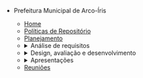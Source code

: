 - Prefeitura Municipal de Arco-Íris


  - [Home](/)
  - [Políticas de Repositório](politicas_do_repositorio.md)
  - [Planejamento](planejamento.md)
  - <details><summary><a style="display: inline;">Análise de requisitos</summary></a>
    <ul>
      <li><a href="#/analise_de_requisitos/perfil_de_usuario">Perfil de usuário</a></li>
      <li><a href="#/analise_de_requisitos/personas">Personas</a></li>
      <li><a href="#/analise_de_requisitos/analise_de_tarefas">Análise de tarefas</a></li>
      <li><a href="#/analise_de_requisitos/principios">Princípios Gerais</a></li>
      <li><a href="#/analise_de_requisitos/metas_usabilidade">Metas de usabilidade</a></li>
      <li><a href="#/analise_de_requisitos/guia_de_estilo">Guia de Estilo</a></li>
    </ul>
    </details>
  - <details><summary><a style="display: inline;">Design, avaliação e desenvolvimento</summary></a>
    <ul>
      <li><details><summary><a style="display: inline;">Análise de tarefas</summary></a>
       <ul>
       <li><a href="#/design_avaliacao_desenvolvimento/analise_tarefas/planejamento_avaliacao_analise_tarefas">Planejamento</a></li> 
       <li><a href="#/design_avaliacao_desenvolvimento/analise_tarefas/entrevista_tarefas">Entrevista</a></li>
       <li><a href="#/design_avaliacao_desenvolvimento/analise_tarefas/avaliacao_analise_de_tarefas">Avaliação</a></li>
       </ul>
      </details>
      <li><details><summary><a style="display: inline;">Storyboard</summary></a>      
       <ul>
       <li><a href="#/design_avaliacao_desenvolvimento/storyboard/planejamento_avaliacao_storyboard">Planejamento</a></li>
       <li><a href="#/design_avaliacao_desenvolvimento/storyboard/storyboard">Storyboard</a></li>
       <li><a href="#/design_avaliacao_desenvolvimento/storyboard/avaliacao_storyboard.md">Avaliação</a></li>
      </ul>
      </details>
      <li><details><summary><a style="display: inline;">Protótipo em papel</summary></a>
       <ul>
       <li><a href="#/design_avaliacao_desenvolvimento/prototipo_baixa_fidelidade/planejamento_avaliacao_prototipoPapel.md">Planejamento</a></li>
       <li><a href="#/design_avaliacao_desenvolvimento/prototipo_baixa_fidelidade/prototipo_em_papel.md">Protótipo</a></li>
       <li><a href="#/design_avaliacao_desenvolvimento/prototipo_baixa_fidelidade/termo_de_consentimento.md">Termo de consentimento</a></li>
       <li><a href="#/design_avaliacao_desenvolvimento/prototipo_baixa_fidelidade/entrevista">Entrevista</a></li>
       <li><a href="#/design_avaliacao_desenvolvimento/prototipo_baixa_fidelidade/avaliacao">Avaliacao</a></li>
       </ul>
      </details>
      <li><details><summary><a style="display: inline;">Protótipo de alta fidelidade</summary></a>
       <ul>
       <li><a href="#/design_avaliacao_desenvolvimento/prototipo_alta_fidelidade/planejamento_avaliacao_prototipoAltaFidelidade.md">Planejamento</a></li>
       <li><a href="#/design_avaliacao_desenvolvimento/prototipo_alta_fidelidade/prototipo_alta.md">Protótipo</a></li>
       </ul>
      </details>  
    </details>
  - <details><summary><a style="display: inline;">Apresentações</summary></a>
    <ul>
      <li><a href="#/apresentacoes/apresentacao">Apresentação Ponto de Controle 1</a></li>
      <li><a href="#/apresentacoes/apresentacao2">Apresentação Ponto de Controle 2</a></li>
      <li><a href="#/apresentacoes/apresentacao3">Apresentação Ponto de Controle 3</a></li>
      <li><a href="#/apresentacoes/apresentacao4">Apresentação Ponto de Controle 4</a></li>
    </ul>
    </details>
  - [Reuniões](/reunioes/indice_reunioes.md)
